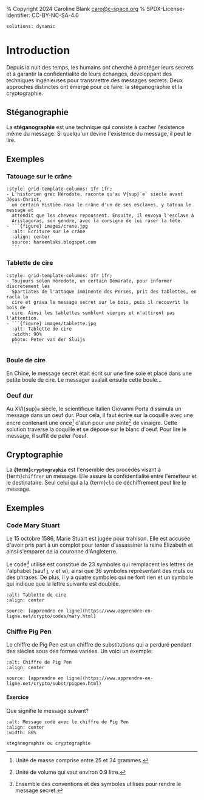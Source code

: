 % Copyright 2024 Caroline Blank <caro@c-space.org>
% SPDX-License-Identifier: CC-BY-NC-SA-4.0

```{metadata}
solutions: dynamic
```

# Introduction

Depuis la nuit des temps, les humains ont cherché à protéger leurs secrets et à
garantir la confidentialité de leurs échanges, développant des techniques
ingénieuses pour transmettre des messages secrets.  Deux approches distinctes
ont émergé pour ce faire: la stéganographie et la cryptographie.

## Stéganographie

La **stéganographie** est une technique qui consiste à cacher l'existence même
du message. Si quelqu'un devine l'existence du message, il peut le
lire.

## Exemples

### Tatouage sur le crâne

````{list-grid}
:style: grid-template-columns: 1fr 1fr;
- L'historien grec Hérodote, raconte qu'au V{sup}`e` siècle avant Jésus-Christ,
  un certain Histiée rasa le crâne d'un de ses esclaves, y tatoua le message et
  attendit que les cheveux repoussent. Ensuite, il envoya l'esclave à
  Aristagoras, son gendre, avec la consigne de lui raser la tête.
- ```{figure} images/crane.jpg
  :alt: Écriture sur le crâne
  :align: center
  source: hareenlaks.blogspot.com
  ```
````

### Tablette de cire

````{list-grid}
:style: grid-template-columns: 1fr 1fr;
- Toujours selon Hérodote, un certain Démarate, pour informer discrètement les
  Spartiates de l'attaque imminente des Perses, prit des tablettes, en racla la
  cire et grava le message secret sur le bois, puis il recouvrit le bois de
  cire. Ainsi les tablettes semblent vierges et n'attirent pas l'attention.
- ```{figure} images/tablette.jpg
  :alt: Tablette de cire
  :width: 90%
  photo: Peter van der Sluijs
  ```
````

### Boule de cire

En Chine, le message secret était écrit sur une fine soie et placé dans une
petite boule de cire. Le messager avalait ensuite cette boule...

### Oeuf dur

Au XVI{sup}`e` siècle, le scientifique italien Giovanni Porta dissimula un
message dans un oeuf dur. Pour cela, il faut écrire sur la coquille avec une
encre contenant une once[^sn1] d'alun pour une pinte[^sn2] de vinaigre. Cette solution
traverse la coquille et se dépose sur le blanc d'oeuf. Pour lire le message, il
suffit de peler l'oeuf.
[^sn1]: Unité de masse comprise entre 25 et 34 grammes.
[^sn2]: Unité de volume qui vaut environ 0.9 litre.

## Cryptographie

La **{term}`cryptographie`** est l'ensemble des procédés visant à
{term}`chiffrer` un message. Elle assure la confidentialité entre l'émetteur et
le destinataire. Seul celui qui a la {term}`clé` de déchiffrement peut lire le message.

## Exemples

### Code Mary Stuart

Le 15 octobre 1586, Marie Stuart est jugée pour trahison. Elle est accusée
d'avoir pris part à un complot pour tenter d'assassiner la reine Elizabeth et
ainsi s'emparer de la couronne d'Angleterre.

Le code[^sn3] utilisé est constitué de 23 symboles qui remplacent les lettres de
l'alphabet (sauf j, v et w), ainsi que 36 symboles représentant des mots ou des
phrases. De plus, il y a quatre symboles qui ne font rien et un symbole qui
indique que la lettre suivante est doublée.
[^sn3]: Ensemble des conventions et des symboles utilisés pour rendre le message
secret.

```{figure} images/code-mary.gif
:alt: Tablette de cire
:align: center

source: [apprendre en ligne](https://www.apprendre-en-ligne.net/crypto/codes/mary.html)
```

### Chiffre Pig Pen

Le chiffre de Pig Pen est un chiffre de substitutions qui a perduré pendant des
siècles sous des formes variées. Un voici un exemple:

```{figure} images/pigpen.gif
:alt: Chiffre de Pig Pen
:align: center

source: [apprendre en ligne](https://www.apprendre-en-ligne.net/crypto/subst/pigpen.html)
```

#### Exercice

Que signifie le message suivant?

```{figure} images/ex1.png
:alt: Message codé avec le chiffre de Pig Pen
:align: center
:width: 80%
```

````{solution}
steganographie ou cryptographie
````

